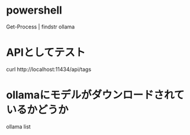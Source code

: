 # powershell 
Get-Process | findstr ollama

# APIとしてテスト
curl http://localhost:11434/api/tags

# ollamaにモデルがダウンロードされているかどうか
ollama list
